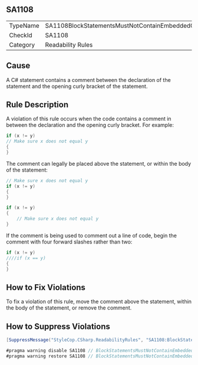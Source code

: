 ﻿## SA1108

<table>
<tr>
  <td>TypeName</td>
  <td>SA1108BlockStatementsMustNotContainEmbeddedComments</td>
</tr>
<tr>
  <td>CheckId</td>
  <td>SA1108</td>
</tr>
<tr>
  <td>Category</td>
  <td>Readability Rules</td>
</tr>
</table>

## Cause

A C# statement contains a comment between the declaration of the statement and the opening curly bracket of the statement.

## Rule Description

A violation of this rule occurs when the code contains a comment in between the declaration and the opening curly bracket. For example:

```csharp
if (x != y)
// Make sure x does not equal y
{
}
```

The comment can legally be placed above the statement, or within the body of the statement:

```csharp
// Make sure x does not equal y
if (x != y)
{
}

if (x != y)
{
    // Make sure x does not equal y
}
```

If the comment is being used to comment out a line of code, begin the comment with four forward slashes rather than two:

```csharp
if (x != y)
////if (x == y)
{
}
```

## How to Fix Violations

To fix a violation of this rule, move the comment above the statement, within the body of the statement, or remove the comment.

## How to Suppress Violations

```csharp
[SuppressMessage("StyleCop.CSharp.ReadabilityRules", "SA1108:BlockStatementsMustNotContainEmbeddedComments", Justification = "Reviewed.")]
```

```csharp
#pragma warning disable SA1108 // BlockStatementsMustNotContainEmbeddedComments
#pragma warning restore SA1108 // BlockStatementsMustNotContainEmbeddedComments
```
